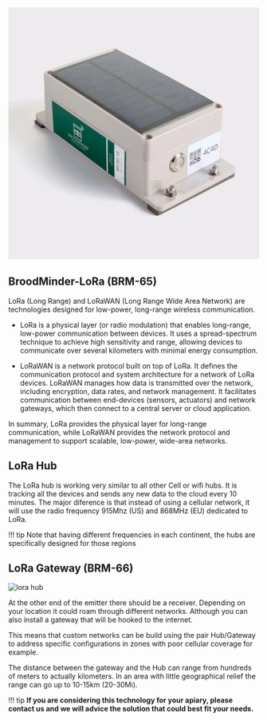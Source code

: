 <div style="text-align:center;"><img src="../assets/60_hubs.assets/lora/Lora_Hub_540x.jpg"></div>


## BroodMinder-LoRa (BRM-65)

LoRa (Long Range) and LoRaWAN (Long Range Wide Area Network) are technologies designed for low-power, long-range wireless communication.

- LoRa is a physical layer (or radio modulation) that enables long-range, low-power communication between devices. It uses a spread-spectrum technique to achieve high sensitivity and range, allowing devices to communicate over several kilometers with minimal energy consumption.

- LoRaWAN is a network protocol built on top of LoRa. It defines the communication protocol and system architecture for a network of LoRa devices. LoRaWAN manages how data is transmitted over the network, including encryption, data rates, and network management. It facilitates communication between end-devices (sensors, actuators) and network gateways, which then connect to a central server or cloud application.

In summary, LoRa provides the physical layer for long-range communication, while LoRaWAN provides the network protocol and management to support scalable, low-power, wide-area networks.

## LoRa Hub

The LoRa hub is working very similar to all other Cell or wifi hubs. It is tracking all the devices and sends any new data to the cloud every 10 minutes. The major diference is that instead of using a cellular network, it will use the radio frequency 915Mhz (US) and 868MHz (EU) dedicated to LoRa.

!!! tip
    Note that having different frequencies in each continent, the hubs are specifically designed for those regions

## LoRa Gateway (BRM-66)

![lora hub](../assets/60_hubs.assets/lora/Rak_Gateway.png)

At the other end of the emitter there should be a receiver. Depending on your location it could roam through different networks. Although you can also install a gateway that will be hooked to the internet.

This means that custom networks can be build using the pair Hub/Gateway to address specific configurations in zones with poor cellular coverage for example. 

The distance between the gateway and the Hub can range from hundreds of meters to actually kilometers. In an area with little geographical relief the range can go up to 10-15km (20-30Mi).

!!! tip
    **If you are considering this technology for your apiary, please contact us and we will advice the solution that could best fit your needs.**